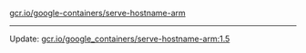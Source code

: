 [gcr.io/google-containers/serve-hostname-arm](https://hub.docker.com/r/cruse/serve-hostname-arm/tags/) 

----
Update: [gcr.io/google_containers/serve-hostname-arm:1.5](https://hub.docker.com/r/cruse/serve-hostname-arm/tags/)

